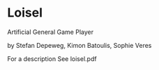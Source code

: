 Loisel
======

Artificial General Game Player


by
Stefan Depeweg, Kimon Batoulis, Sophie Veres


For a description See loisel.pdf
